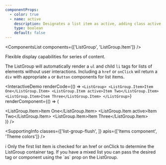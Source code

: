 ```yaml
---
componentProps:
  - color: true
  - name: active
    description: Designates a list item as active, adding class active.
    type: boolean
    default: false
---
```


<ComponentsList components={['ListGroup', 'ListGroup.Item']} />

Flexible display capabilities for series of content.

The ListGroup will automatically render a `ul` and child `li` tags for lists of
elements without user interactions. Including a `href` or `onClick` wil return a
`div` with appropriate `a` or `Button` components for list items.

<InteractiveDemo
  renderCode={() => `<ListGroup>
  <ListGroup.Item>Item One</ListGroup.Item>
  <ListGroup.Item active>Item Two</ListGroup.Item>
  <ListGroup.Item>Item Three</ListGroup.Item>
</ListGroup>`}
  renderComponent={() => (
    <div className="w-50">
      <ListGroup>
        <ListGroup.Item>Item One</ListGroup.Item>
        <ListGroup.Item active>Item Two</ListGroup.Item>
        <ListGroup.Item>Item Three</ListGroup.Item>
      </ListGroup>
    </div>
  )}
/>

<SupportingInfo
  classes={['list-group-flush', ]}
  apis={['Items component', 'Theme colors']}
/>

<Alert color="info">
  ℹ️ Only the first list item is checked for an href or onClick to determine the
  ListGroup container tag. If you have a mixed list you can pass the desired tag
  or component using the `as` prop on the ListGroup.
</Alert>

<PropsTabs componentProps={componentProps} />
